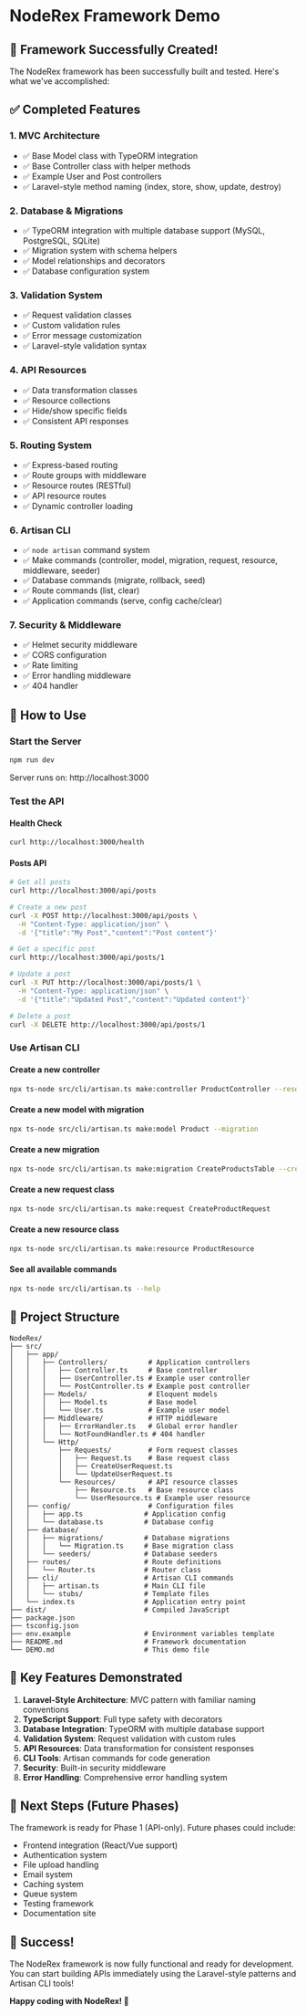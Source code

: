 # NodeRex Framework Demo

## 🎉 Framework Successfully Created!

The NodeRex framework has been successfully built and tested. Here's what we've accomplished:

## ✅ Completed Features

### 1. **MVC Architecture**
- ✅ Base Model class with TypeORM integration
- ✅ Base Controller class with helper methods
- ✅ Example User and Post controllers
- ✅ Laravel-style method naming (index, store, show, update, destroy)

### 2. **Database & Migrations**
- ✅ TypeORM integration with multiple database support (MySQL, PostgreSQL, SQLite)
- ✅ Migration system with schema helpers
- ✅ Model relationships and decorators
- ✅ Database configuration system

### 3. **Validation System**
- ✅ Request validation classes
- ✅ Custom validation rules
- ✅ Error message customization
- ✅ Laravel-style validation syntax

### 4. **API Resources**
- ✅ Data transformation classes
- ✅ Resource collections
- ✅ Hide/show specific fields
- ✅ Consistent API responses

### 5. **Routing System**
- ✅ Express-based routing
- ✅ Route groups with middleware
- ✅ Resource routes (RESTful)
- ✅ API resource routes
- ✅ Dynamic controller loading

### 6. **Artisan CLI**
- ✅ `node artisan` command system
- ✅ Make commands (controller, model, migration, request, resource, middleware, seeder)
- ✅ Database commands (migrate, rollback, seed)
- ✅ Route commands (list, clear)
- ✅ Application commands (serve, config cache/clear)

### 7. **Security & Middleware**
- ✅ Helmet security middleware
- ✅ CORS configuration
- ✅ Rate limiting
- ✅ Error handling middleware
- ✅ 404 handler

## 🚀 How to Use

### Start the Server
```bash
npm run dev
```
Server runs on: http://localhost:3000

### Test the API

#### Health Check
```bash
curl http://localhost:3000/health
```

#### Posts API
```bash
# Get all posts
curl http://localhost:3000/api/posts

# Create a new post
curl -X POST http://localhost:3000/api/posts \
  -H "Content-Type: application/json" \
  -d '{"title":"My Post","content":"Post content"}'

# Get a specific post
curl http://localhost:3000/api/posts/1

# Update a post
curl -X PUT http://localhost:3000/api/posts/1 \
  -H "Content-Type: application/json" \
  -d '{"title":"Updated Post","content":"Updated content"}'

# Delete a post
curl -X DELETE http://localhost:3000/api/posts/1
```

### Use Artisan CLI

#### Create a new controller
```bash
npx ts-node src/cli/artisan.ts make:controller ProductController --resource
```

#### Create a new model with migration
```bash
npx ts-node src/cli/artisan.ts make:model Product --migration
```

#### Create a new migration
```bash
npx ts-node src/cli/artisan.ts make:migration CreateProductsTable --create=products
```

#### Create a new request class
```bash
npx ts-node src/cli/artisan.ts make:request CreateProductRequest
```

#### Create a new resource class
```bash
npx ts-node src/cli/artisan.ts make:resource ProductResource
```

#### See all available commands
```bash
npx ts-node src/cli/artisan.ts --help
```

## 📁 Project Structure

```
NodeRex/
├── src/
│   ├── app/
│   │   ├── Controllers/          # Application controllers
│   │   │   ├── Controller.ts     # Base controller
│   │   │   ├── UserController.ts # Example user controller
│   │   │   └── PostController.ts # Example post controller
│   │   ├── Models/               # Eloquent models
│   │   │   ├── Model.ts          # Base model
│   │   │   └── User.ts           # Example user model
│   │   ├── Middleware/           # HTTP middleware
│   │   │   ├── ErrorHandler.ts   # Global error handler
│   │   │   └── NotFoundHandler.ts # 404 handler
│   │   └── Http/
│   │       ├── Requests/         # Form request classes
│   │       │   ├── Request.ts    # Base request class
│   │       │   ├── CreateUserRequest.ts
│   │       │   └── UpdateUserRequest.ts
│   │       └── Resources/        # API resource classes
│   │           ├── Resource.ts   # Base resource class
│   │           └── UserResource.ts # Example user resource
│   ├── config/                   # Configuration files
│   │   ├── app.ts               # Application config
│   │   └── database.ts          # Database config
│   ├── database/
│   │   ├── migrations/          # Database migrations
│   │   │   └── Migration.ts     # Base migration class
│   │   └── seeders/             # Database seeders
│   ├── routes/                  # Route definitions
│   │   └── Router.ts            # Router class
│   ├── cli/                     # Artisan CLI commands
│   │   ├── artisan.ts           # Main CLI file
│   │   └── stubs/               # Template files
│   └── index.ts                 # Application entry point
├── dist/                        # Compiled JavaScript
├── package.json
├── tsconfig.json
├── env.example                  # Environment variables template
├── README.md                    # Framework documentation
└── DEMO.md                      # This demo file
```

## 🎯 Key Features Demonstrated

1. **Laravel-Style Architecture**: MVC pattern with familiar naming conventions
2. **TypeScript Support**: Full type safety with decorators
3. **Database Integration**: TypeORM with multiple database support
4. **Validation System**: Request validation with custom rules
5. **API Resources**: Data transformation for consistent responses
6. **CLI Tools**: Artisan commands for code generation
7. **Security**: Built-in security middleware
8. **Error Handling**: Comprehensive error handling system

## 🔮 Next Steps (Future Phases)

The framework is ready for Phase 1 (API-only). Future phases could include:

- Frontend integration (React/Vue support)
- Authentication system
- File upload handling
- Email system
- Caching system
- Queue system
- Testing framework
- Documentation site

## 🎉 Success!

The NodeRex framework is now fully functional and ready for development. You can start building APIs immediately using the Laravel-style patterns and Artisan CLI tools!

**Happy coding with NodeRex! 🚀**
